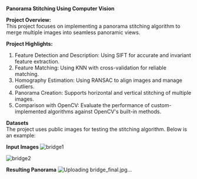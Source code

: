 **Panorama Stitching Using Computer Vision**

**Project Overview:**\
This project focuses on implementing a panorama stitching algorithm to merge multiple images into seamless panoramic views.

**Project Highlights:**
1. Feature Detection and Description: Using SIFT for accurate and invariant feature extraction.
2. Feature Matching: Using KNN with cross-validation for reliable matching.
3. Homography Estimation: Using RANSAC to align images and manage outliers.
4. Panorama Creation: Supports horizontal and vertical stitching of multiple images.
5. Comparison with OpenCV: Evaluate the performance of custom-implemented algorithms against OpenCV's built-in methods.

**Datasets**\
The project uses public images for testing the stitching algorithm. Below is an example:

**Input Images**
![bridge1](https://github.com/user-attachments/assets/228ed6eb-0628-4024-b45d-8674af0da9f1)

![bridge2](https://github.com/user-attachments/assets/14b3eb14-901d-4805-8d2d-0adeb83b4950)

**Resulting Panorama**
![Uploading bridge_final.jpg…]()

